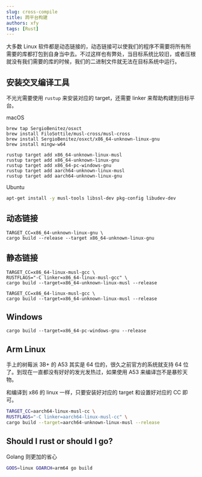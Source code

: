 ```yaml
---
slug: cross-compile
title: 跨平台构建
authors: xfy
tags: [Rust]
---
```


大多数 Linux 软件都是动态链接的，动态链接可以使我们的程序不需要将所有所需要的库都打包到自身当中去。不过这样也有弊处，当目标系统比较旧，或者压根就没有我们需要的库的时候，我们的二进制文件就无法在目标系统中运行。

## 安装交叉编译工具

不光光需要使用 `rustup` 来安装对应的 target，还需要 linker 来帮助构建到目标平台。

macOS

```
brew tap SergioBenitez/osxct
brew install FiloSottile/musl-cross/musl-cross
brew install SergioBenitez/osxct/x86_64-unknown-linux-gnu
brew install mingw-w64
```

```
rustup target add x86_64-unknown-linux-musl
rustup target add x86_64-unknown-linux-gnu
rustup target add x86_64-pc-windows-gnu
rustup target add aarch64-unknown-linux-musl
rustup target add aarch64-unknown-linux-gnu
```

Ubuntu

```bash
apt-get install -y musl-tools libssl-dev pkg-config libudev-dev
```

## 动态链接

```
TARGET_CC=x86_64-unknown-linux-gnu \
cargo build --release --target x86_64-unknown-linux-gnu
```

## 静态链接

```
TARGET_CC=x86_64-linux-musl-gcc \
RUSTFLAGS="-C linker=x86_64-linux-musl-gcc" \
cargo build --target=x86_64-unknown-linux-musl --release
```

```
TARGET_CC=x86_64-linux-musl-gcc \
cargo build --target=x86_64-unknown-linux-musl --release
```

## Windows

```
cargo build --target=x86_64-pc-windows-gnu --release
```

## Arm Linux

手上的树莓派 3B+ 的 A53 其实是 64 位的，很久之前官方的系统就支持 64 位了。到现在一直都没有好好的发光发热过，如果使用 A53 来编译岂不是暴殄天物。

和编译到 x86 的 linux 一样，只要安装好对应的 target 和设置好对应的 CC 即可。

```bash
TARGET_CC=aarch64-linux-musl-cc \
RUSTFLAGS="-C linker=aarch64-linux-musl-cc" \
cargo build --target=aarch64-unknown-linux-musl --release
```

## Should I rust or should I go?

Golang 则更加的省心

```bash
GOOS=linux GOARCH=arm64 go build
```
